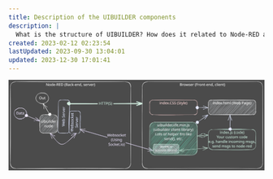 ```yaml
---
title: Description of the UIBUILDER components
description: |
  What is the structure of UIBUILDER? How does it related to Node-RED and the browser?
created: 2023-02-12 02:23:54
lastUpdated: 2023-09-30 13:04:01
updated: 2023-12-30 17:01:41
---
```


![Components overview](diagrams/uibuilder-components.svg)
